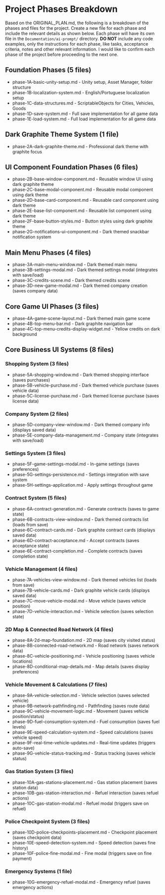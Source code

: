 # Project Phases Breakdown

Based on the ORIGINAL_PLAN.md, the following is a breakdown of the phases and files for the project.
Create a new file for each phase and include the relevant details as shown below.
Each phase will have its own file in the `Documentation/ai-prompt/` directory.
**DO NOT** include any code examples, only the instructions for each phase, like tasks, acceptance criteria, notes and other relevant information.
I would like to confirm each phase of the project before proceeding to the next one.

## Foundation Phases (5 files)

- phase-1A-basic-unity-setup.md - Unity setup, Asset Manager, folder structure
- phase-1B-localization-system.md - English/Portuguese localization setup
- phase-1C-data-structures.md - ScriptableObjects for Cities, Vehicles, Goods
- phase-1D-save-system.md - Full save implementation for all game data
- phase-1E-load-system.md - Full load implementation for all game data

## Dark Graphite Theme System (1 file)

- phase-2A-dark-graphite-theme.md - Professional dark theme with graphite focus

## UI Component Foundation Phases (6 files)

- phase-2B-base-window-component.md - Reusable window UI using dark graphite theme
- phase-2C-base-modal-component.md - Reusable modal component using dark theme
- phase-2D-base-card-component.md - Reusable card component using dark theme
- phase-2E-base-list-component.md - Reusable list component using dark theme
- phase-2F-base-button-styles.md - Button styles using dark graphite theme
- phase-2G-notifications-ui-component.md - Dark themed snackbar notification system

## Main Menu Phases (4 files)

- phase-3A-main-menu-window.md - Dark themed main menu
- phase-3B-settings-modal.md - Dark themed settings modal (integrates with save/load)
- phase-3C-credits-scene.md - Dark themed credits scene
- phase-3D-new-game-modal.md - Dark themed company creation (saves company data)

## Core Game UI Phases (3 files)

- phase-4A-game-scene-layout.md - Dark themed main game scene
- phase-4B-top-menu-bar.md - Dark graphite navigation bar
- phase-4C-top-menu-credits-display-widget.md - Yellow credits on dark background

## Core Business UI Systems (8 files)

### Shopping System (3 files)

- phase-5A-shopping-window.md - Dark themed shopping interface (saves purchases)
- phase-5B-vehicle-purchase.md - Dark themed vehicle purchase (saves vehicle data)
- phase-5C-license-purchase.md - Dark themed license purchase (saves license data)

### Company System (2 files)

- phase-5D-company-view-window.md - Dark themed company info (displays saved data)
- phase-5E-company-data-management.md - Company state (integrates with save/load)

### Settings System (3 files)

- phase-5F-game-settings-modal.md - In-game settings (saves preferences)
- phase-5G-settings-persistence.md - Settings integration with save system
- phase-5H-settings-application.md - Apply settings throughout game

### Contract System (5 files)

- phase-6A-contract-generation.md - Generate contracts (saves to game state)
- phase-6B-contracts-view-window.md - Dark themed contracts list (loads from save)
- phase-6C-contract-cards.md - Dark graphite contract cards (displays saved data)
- phase-6D-contract-acceptance.md - Accept contracts (saves acceptance state)
- phase-6E-contract-completion.md - Complete contracts (saves completion state)

### Vehicle Management (4 files)

- phase-7A-vehicles-view-window.md - Dark themed vehicles list (loads from save)
- phase-7B-vehicle-cards.md - Dark graphite vehicle cards (displays saved data)
- phase-7C-move-vehicle-modal.md - Move vehicle (saves vehicle position)
- phase-7D-vehicle-interaction.md - Vehicle selection (saves selection state)

### 2D Map & Connected Road Network (4 files)

- phase-8A-2d-map-foundation.md - 2D map (saves city visited status)
- phase-8B-connected-road-network.md - Road network (saves network data)
- phase-8C-vehicle-positioning.md - Vehicle positioning (saves vehicle locations)
- phase-8D-conditional-map-details.md - Map details (saves display preferences)

### Vehicle Movement & Calculations (7 files)

- phase-9A-vehicle-selection.md - Vehicle selection (saves selected vehicle)
- phase-9B-network-pathfinding.md - Pathfinding (saves route data)
- phase-9C-vehicle-movement-logic.md - Movement (saves vehicle position/status)
- phase-9D-fuel-consumption-system.md - Fuel consumption (saves fuel levels)
- phase-9E-speed-calculation-system.md - Speed calculations (saves vehicle speed)
- phase-9F-real-time-vehicle-updates.md - Real-time updates (triggers auto-save)
- phase-9G-vehicle-status-tracking.md - Status tracking (saves vehicle status)

### Gas Station System (3 files)

- phase-10A-gas-stations-placement.md - Gas station placement (saves station data)
- phase-10B-gas-station-interaction.md - Refuel interaction (saves refuel actions)
- phase-10C-gas-station-modal.md - Refuel modal (triggers save on refuel)

### Police Checkpoint System (3 files)

- phase-10D-police-checkpoints-placement.md - Checkpoint placement (saves checkpoint data)
- phase-10E-speed-detection-system.md - Speed detection (saves fine history)
- phase-10F-police-fine-modal.md - Fine modal (triggers save on fine payment)

### Emergency Systems (1 file)

- phase-10G-emergency-refuel-modal.md - Emergency refuel (saves emergency actions)